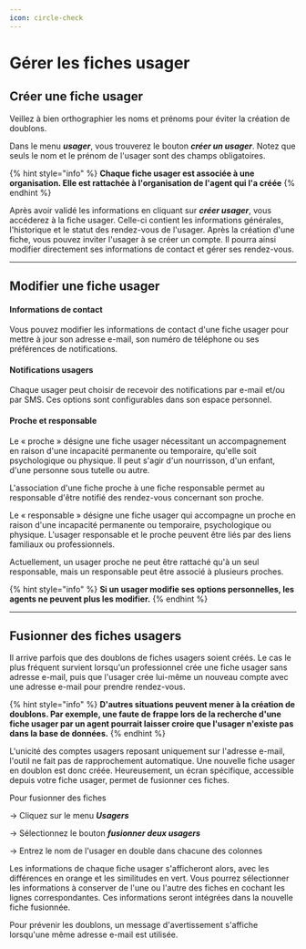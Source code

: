 ```yaml
---
icon: circle-check
---
```


# Gérer les fiches usager

## Créer une fiche usager

Veillez à bien orthographier les noms et prénoms pour éviter la création de doublons.

Dans le menu _**usager**_, vous trouverez le bouton _**créer un usager**_. Notez que seuls le nom et le prénom de l'usager sont des champs obligatoires.

{% hint style="info" %}
**Chaque fiche usager est associée à une organisation. Elle est rattachée à l'organisation de l'agent qui l'a créée**
{% endhint %}

Après avoir validé les informations en cliquant sur _**créer usager**_, vous accéderez à la fiche usager. Celle-ci contient les informations générales, l'historique et le statut des rendez-vous de l'usager. Après la création d'une fiche, vous pouvez inviter l'usager à se créer un compte. Il pourra ainsi modifier directement ses informations de contact et gérer ses rendez-vous.

***

## Modifier une fiche usager

#### Informations de contact

Vous pouvez modifier les informations de contact d'une fiche usager pour mettre à jour son adresse e-mail, son numéro de téléphone ou ses préférences de notifications.

#### **Notifications usagers**

Chaque usager peut choisir de recevoir des notifications par e-mail et/ou par SMS. Ces options sont configurables dans son espace personnel.

#### Proche et responsable

Le « proche » désigne une fiche usager nécessitant un accompagnement en raison d'une incapacité permanente ou temporaire, qu'elle soit psychologique ou physique. Il peut s'agir d'un nourrisson, d'un enfant, d'une personne sous tutelle ou autre.

L'association d'une fiche proche à une fiche responsable permet au responsable d'être notifié des rendez-vous concernant son proche.

Le « responsable » désigne une fiche usager qui accompagne un proche en raison d'une incapacité permanente ou temporaire, psychologique ou physique. L'usager responsable et le proche peuvent être liés par des liens familiaux ou professionnels.

Actuellement, un usager proche ne peut être rattaché qu'à un seul responsable, mais un responsable peut être associé à plusieurs proches.

{% hint style="info" %}
**Si un usager modifie ses options personnelles, les agents ne peuvent plus les modifier.**
{% endhint %}

***

## **Fusionner des fiches usagers**

Il arrive parfois que des doublons de fiches usagers soient créés. Le cas le plus fréquent survient lorsqu'un professionnel crée une fiche usager sans adresse e-mail, puis que l'usager crée lui-même un nouveau compte avec une adresse e-mail pour prendre rendez-vous.

{% hint style="info" %}
**D'autres situations peuvent mener à la création de doublons. Par exemple, une faute de frappe lors de la recherche d'une fiche usager par un agent pourrait laisser croire que l'usager n'existe pas dans la base de données.**
{% endhint %}

L'unicité des comptes usagers reposant uniquement sur l'adresse e-mail, l'outil ne fait pas de rapprochement automatique. Une nouvelle fiche usager en doublon est donc créée. Heureusement, un écran spécifique, accessible depuis votre fiche usager, permet de fusionner ces fiches.

Pour fusionner des fiches&#x20;

-> Cliquez sur le menu _**Usagers**_

-> Sélectionnez le bouton _**fusionner deux usagers**_

-> Entrez le nom de l'usager en double dans chacune des colonnes

Les informations de chaque fiche usager s'afficheront alors, avec les différences en orange et les similitudes en vert. Vous pourrez sélectionner les informations à conserver de l'une ou l'autre des fiches en cochant les lignes correspondantes. Ces informations seront intégrées dans la nouvelle fiche fusionnée.

Pour prévenir les doublons, un message d'avertissement s'affiche lorsqu'une même adresse e-mail est utilisée.
